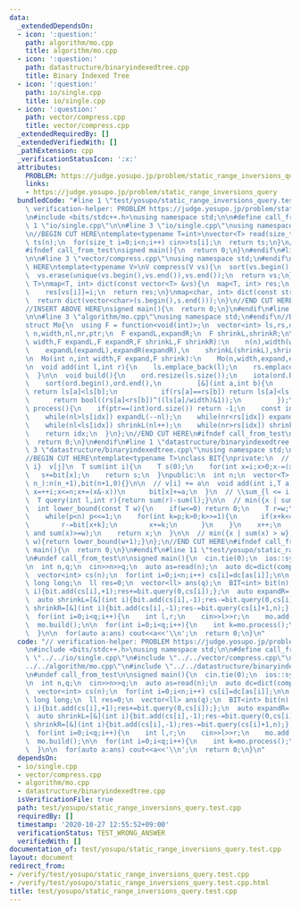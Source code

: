 ```yaml
---
data:
  _extendedDependsOn:
  - icon: ':question:'
    path: algorithm/mo.cpp
    title: algorithm/mo.cpp
  - icon: ':question:'
    path: datastructure/binaryindexedtree.cpp
    title: Binary Indexed Tree
  - icon: ':question:'
    path: io/single.cpp
    title: io/single.cpp
  - icon: ':question:'
    path: vector/compress.cpp
    title: vector/compress.cpp
  _extendedRequiredBy: []
  _extendedVerifiedWith: []
  _pathExtension: cpp
  _verificationStatusIcon: ':x:'
  attributes:
    PROBLEM: https://judge.yosupo.jp/problem/static_range_inversions_query
    links:
    - https://judge.yosupo.jp/problem/static_range_inversions_query
  bundledCode: "#line 1 \"test/yosupo/static_range_inversions_query.test.cpp\"\n//\
    \ verification-helper: PROBLEM https://judge.yosupo.jp/problem/static_range_inversions_query\n\
    \n#include <bits/stdc++.h>\nusing namespace std;\n\n#define call_from_test\n#line\
    \ 1 \"io/single.cpp\"\n\n#line 3 \"io/single.cpp\"\nusing namespace std;\n#endif\n\
    \n//BEGIN CUT HERE\ntemplate<typename T=int>\nvector<T> read(size_t n){\n  vector<T>\
    \ ts(n);\n  for(size_t i=0;i<n;i++) cin>>ts[i];\n  return ts;\n}\n//END CUT HERE\n\
    #ifndef call_from_test\nsigned main(){\n  return 0;\n}\n#endif\n#line 1 \"vector/compress.cpp\"\
    \n\n#line 3 \"vector/compress.cpp\"\nusing namespace std;\n#endif\n\n//BEGIN CUT\
    \ HERE\ntemplate<typename V>\nV compress(V vs){\n  sort(vs.begin(),vs.end());\n\
    \  vs.erase(unique(vs.begin(),vs.end()),vs.end());\n  return vs;\n}\ntemplate<typename\
    \ T>\nmap<T, int> dict(const vector<T> &vs){\n  map<T, int> res;\n  for(int i=0;i<(int)vs.size();i++)\n\
    \    res[vs[i]]=i;\n  return res;\n}\nmap<char, int> dict(const string &s){\n\
    \  return dict(vector<char>(s.begin(),s.end()));\n}\n//END CUT HERE\n#ifndef call_from_test\n\
    //INSERT ABOVE HERE\nsigned main(){\n  return 0;\n}\n#endif\n#line 1 \"algorithm/mo.cpp\"\
    \n\n#line 3 \"algorithm/mo.cpp\"\nusing namespace std;\n#endif\n//BEGIN CUT HERE\n\
    struct Mo{\n  using F = function<void(int)>;\n  vector<int> ls,rs,ord;\n  int\
    \ n,width,nl,nr,ptr;\n  F expandL,expandR;\n  F shrinkL,shrinkR;\n\n  Mo(int n,int\
    \ width,F expandL,F expandR,F shrinkL,F shrinkR):\n    n(n),width(width),nl(0),nr(0),ptr(0),\n\
    \    expandL(expandL),expandR(expandR),\n    shrinkL(shrinkL),shrinkR(shrinkR){}\n\
    \n  Mo(int n,int width,F expand,F shrink):\n    Mo(n,width,expand,expand,shrink,shrink){}\n\
    \n  void add(int l,int r){\n    ls.emplace_back(l);\n    rs.emplace_back(r);\n\
    \  }\n\n  void build(){\n    ord.resize(ls.size());\n    iota(ord.begin(),ord.end(),0);\n\
    \    sort(ord.begin(),ord.end(),\n         [&](int a,int b){\n           if(ls[a]/width!=ls[b]/width)\
    \ return ls[a]<ls[b];\n           if(rs[a]==rs[b]) return ls[a]<ls[b];\n     \
    \      return bool((rs[a]<rs[b])^((ls[a]/width)&1));\n         });\n  }\n\n  int\
    \ process(){\n    if(ptr==(int)ord.size()) return -1;\n    const int idx=ord[ptr++];\n\
    \    while(nl>ls[idx]) expandL(--nl);\n    while(nr<rs[idx]) expandR(nr++);\n\
    \    while(nl<ls[idx]) shrinkL(nl++);\n    while(nr>rs[idx]) shrinkR(--nr);\n\
    \    return idx;\n  }\n};\n//END CUT HERE\n#ifndef call_from_test\nsigned main(){\n\
    \  return 0;\n}\n#endif\n#line 1 \"datastructure/binaryindexedtree.cpp\"\n\n#line\
    \ 3 \"datastructure/binaryindexedtree.cpp\"\nusing namespace std;\n#endif\n\n\
    //BEGIN CUT HERE\ntemplate<typename T>\nclass BIT{\nprivate:\n  // \\sum_{j <\
    \ i}  v[j]\n  T sum(int i){\n    T s(0);\n    for(int x=i;x>0;x-=(x&-x))\n   \
    \   s+=bit[x];\n    return s;\n  }\npublic:\n  int n;\n  vector<T> bit;\n  BIT(int\
    \ n_):n(n_+1),bit(n+1,0){}\n\n  // v[i] += a\n  void add(int i,T a){\n    for(int\
    \ x=++i;x<=n;x+=(x&-x))\n      bit[x]+=a;\n  }\n  // \\sum_{l <= i < r} v[i]\n\
    \  T query(int l,int r){return sum(r)-sum(l);}\n\n  // min({x | sum(x) >= w})\n\
    \  int lower_bound(const T w){\n    if(w<=0) return 0;\n    T r=w;\n    int x=0,p=1;\n\
    \    while(p<n) p<<=1;\n    for(int k=p;k>0;k>>=1){\n      if(x+k<=n and bit[x+k]<r){\n\
    \        r-=bit[x+k];\n        x+=k;\n      }\n    }\n    x++;\n    assert(sum(x-1)<w\
    \ and sum(x)>=w);\n    return x;\n  }\n\n  // min({x | sum(x) > w})\n  int upper_bound(T\
    \ w){return lower_bound(w+1);}\n};\n//END CUT HERE\n#ifndef call_from_test\nsigned\
    \ main(){\n  return 0;\n}\n#endif\n#line 11 \"test/yosupo/static_range_inversions_query.test.cpp\"\
    \n#undef call_from_test\n\nsigned main(){\n  cin.tie(0);\n  ios::sync_with_stdio(0);\n\
    \n  int n,q;\n  cin>>n>>q;\n  auto as=read(n);\n  auto dc=dict(compress(as));\n\
    \  vector<int> cs(n);\n  for(int i=0;i<n;i++) cs[i]=dc[as[i]];\n\n  using ll =\
    \ long long;\n  ll res=0;\n  vector<ll> ans(q);\n  BIT<int> bit(n);\n  auto expandL=[&](int\
    \ i){bit.add(cs[i],+1);res+=bit.query(0,cs[i]);};\n  auto expandR=[&](int i){bit.add(cs[i],+1);res+=bit.query(cs[i]+1,n);};\n\
    \  auto shrinkL=[&](int i){bit.add(cs[i],-1);res-=bit.query(0,cs[i]);};\n  auto\
    \ shrinkR=[&](int i){bit.add(cs[i],-1);res-=bit.query(cs[i]+1,n);};\n\n  Mo mo(n,400,expandL,expandR,shrinkL,shrinkR);\n\
    \  for(int i=0;i<q;i++){\n    int l,r;\n    cin>>l>>r;\n    mo.add(l,r);\n  }\n\
    \  mo.build();\n\n  for(int i=0;i<q;i++){\n    int k=mo.process();\n    ans[k]=res;\n\
    \  }\n\n  for(auto a:ans) cout<<a<<'\\n';\n  return 0;\n}\n"
  code: "// verification-helper: PROBLEM https://judge.yosupo.jp/problem/static_range_inversions_query\n\
    \n#include <bits/stdc++.h>\nusing namespace std;\n\n#define call_from_test\n#include\
    \ \"../../io/single.cpp\"\n#include \"../../vector/compress.cpp\"\n#include \"\
    ../../algorithm/mo.cpp\"\n#include \"../../datastructure/binaryindexedtree.cpp\"\
    \n#undef call_from_test\n\nsigned main(){\n  cin.tie(0);\n  ios::sync_with_stdio(0);\n\
    \n  int n,q;\n  cin>>n>>q;\n  auto as=read(n);\n  auto dc=dict(compress(as));\n\
    \  vector<int> cs(n);\n  for(int i=0;i<n;i++) cs[i]=dc[as[i]];\n\n  using ll =\
    \ long long;\n  ll res=0;\n  vector<ll> ans(q);\n  BIT<int> bit(n);\n  auto expandL=[&](int\
    \ i){bit.add(cs[i],+1);res+=bit.query(0,cs[i]);};\n  auto expandR=[&](int i){bit.add(cs[i],+1);res+=bit.query(cs[i]+1,n);};\n\
    \  auto shrinkL=[&](int i){bit.add(cs[i],-1);res-=bit.query(0,cs[i]);};\n  auto\
    \ shrinkR=[&](int i){bit.add(cs[i],-1);res-=bit.query(cs[i]+1,n);};\n\n  Mo mo(n,400,expandL,expandR,shrinkL,shrinkR);\n\
    \  for(int i=0;i<q;i++){\n    int l,r;\n    cin>>l>>r;\n    mo.add(l,r);\n  }\n\
    \  mo.build();\n\n  for(int i=0;i<q;i++){\n    int k=mo.process();\n    ans[k]=res;\n\
    \  }\n\n  for(auto a:ans) cout<<a<<'\\n';\n  return 0;\n}\n"
  dependsOn:
  - io/single.cpp
  - vector/compress.cpp
  - algorithm/mo.cpp
  - datastructure/binaryindexedtree.cpp
  isVerificationFile: true
  path: test/yosupo/static_range_inversions_query.test.cpp
  requiredBy: []
  timestamp: '2020-10-27 12:55:52+09:00'
  verificationStatus: TEST_WRONG_ANSWER
  verifiedWith: []
documentation_of: test/yosupo/static_range_inversions_query.test.cpp
layout: document
redirect_from:
- /verify/test/yosupo/static_range_inversions_query.test.cpp
- /verify/test/yosupo/static_range_inversions_query.test.cpp.html
title: test/yosupo/static_range_inversions_query.test.cpp
---
```

